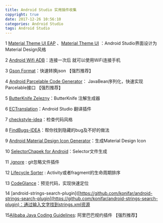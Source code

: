 ```yaml
---
title: Android Studio 实用插件收集
copyright: true
date: 2017-12-26 10:56:10
categories: Android Studio
tags: Android Studio
---
```

1 [Material Theme UI EAP](https://github.com/equinusocio/material-theme) 、[Material Theme UI](https://plugins.jetbrains.com/plugin/8006-material-theme-ui) ：Android Studio界面设计为Material Design风格

2 [Android Wifi ADB](https://github.com/pedrovgs/AndroidWiFiADB)：连接一次后 就可以使用WiFi连接手机 

3 [Gson Format](https://plugins.jetbrains.com/plugin/7654-gsonformat)：快速转换json 【强烈推荐】

4 [Android Parcelable Code Generator](https://plugins.jetbrains.com/plugin/7332-android-parcelable-code-generator)： JavaBean序列化，快速实现Parcelable接口 【强烈推荐】

5 [ButterKnife Zelezny](https://plugins.jetbrains.com/plugin/7369-android-butterknife-zelezny)：ButterKnife 注解生成器

6 [ECTranslation](https://github.com/Skykai521/ECTranslation)：Android Studio 翻译插件

7 [checkstyle-idea](https://github.com/jshiell/checkstyle-idea)：检查代码风格

8 [FindBugs-IDEA](https://plugins.jetbrains.com/plugin/3847-findbugs-idea)：帮你找到隐藏的bug及不好的做法

9 [Android Material Design Icon Generator](https://github.com/konifar/android-material-design-icon-generator-plugin)：生成Material Design Icon

10 [SelectorChapek for Android]( https://github.com/inmite/android-selector-chapek)：Selector文件生成

11 [.ignore](https://github.com/hsz/idea-gitignore) : git忽略文件插件

12 [Lifecycle Sorter](https://github.com/armandAkop/Lifecycle-Sorter) : Activity或者fragment的生命周期排序

13 [CodeGlance](https://plugins.jetbrains.com/plugin/7275-codeglance)：预览代码，实现快速定位

14 [android-strings-search-plugin]([https://github.com/konifar/android-strings-search-plugin](https://github.com/konifar/android-strings-search-plugin)：通过输入文字找到strings.xml资源

15[Alibaba Java Coding Guidelines](https://github.com/alibaba/p3c): 阿里巴巴规约插件 【强烈推荐】